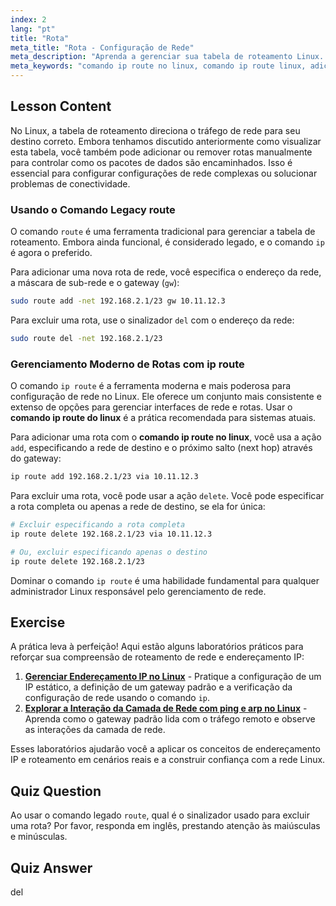 ```yaml
---
index: 2
lang: "pt"
title: "Rota"
meta_title: "Rota - Configuração de Rede"
meta_description: "Aprenda a gerenciar sua tabela de roteamento Linux. Este guia aborda como adicionar e excluir rotas de rede usando o comando moderno 'ip route' e o comando legado 'route'."
meta_keywords: "comando ip route no linux, comando ip route linux, adicionar rota, excluir rota, tabela de roteamento, roteamento de rede, rede linux, ip route"
---
```


## Lesson Content

No Linux, a tabela de roteamento direciona o tráfego de rede para seu destino correto. Embora tenhamos discutido anteriormente como visualizar esta tabela, você também pode adicionar ou remover rotas manualmente para controlar como os pacotes de dados são encaminhados. Isso é essencial para configurar configurações de rede complexas ou solucionar problemas de conectividade.

### Usando o Comando Legacy route

O comando `route` é uma ferramenta tradicional para gerenciar a tabela de roteamento. Embora ainda funcional, é considerado legado, e o comando `ip` é agora o preferido.

Para adicionar uma nova rota de rede, você especifica o endereço da rede, a máscara de sub-rede e o gateway (`gw`):

```bash
sudo route add -net 192.168.2.1/23 gw 10.11.12.3
```

Para excluir uma rota, use o sinalizador `del` com o endereço da rede:

```bash
sudo route del -net 192.168.2.1/23
```

### Gerenciamento Moderno de Rotas com ip route

O comando `ip route` é a ferramenta moderna e mais poderosa para configuração de rede no Linux. Ele oferece um conjunto mais consistente e extenso de opções para gerenciar interfaces de rede e rotas. Usar o **comando ip route do linux** é a prática recomendada para sistemas atuais.

Para adicionar uma rota com o **comando ip route no linux**, você usa a ação `add`, especificando a rede de destino e o próximo salto (next hop) através do gateway:

```bash
ip route add 192.168.2.1/23 via 10.11.12.3
```

Para excluir uma rota, você pode usar a ação `delete`. Você pode especificar a rota completa ou apenas a rede de destino, se ela for única:

```bash
# Excluir especificando a rota completa
ip route delete 192.168.2.1/23 via 10.11.12.3

# Ou, excluir especificando apenas o destino
ip route delete 192.168.2.1/23
```

Dominar o comando `ip route` é uma habilidade fundamental para qualquer administrador Linux responsável pelo gerenciamento de rede.

## Exercise

A prática leva à perfeição! Aqui estão alguns laboratórios práticos para reforçar sua compreensão de roteamento de rede e endereçamento IP:

1. **[Gerenciar Endereçamento IP no Linux](https://labex.io/pt/labs/comptia-manage-ip-addressing-in-linux-592736)** - Pratique a configuração de um IP estático, a definição de um gateway padrão e a verificação da configuração de rede usando o comando `ip`.
2. **[Explorar a Interação da Camada de Rede com ping e arp no Linux](https://labex.io/pt/labs/comptia-explore-network-layer-interaction-with-ping-and-arp-in-linux-592746)** - Aprenda como o gateway padrão lida com o tráfego remoto e observe as interações da camada de rede.

Esses laboratórios ajudarão você a aplicar os conceitos de endereçamento IP e roteamento em cenários reais e a construir confiança com a rede Linux.

## Quiz Question

Ao usar o comando legado `route`, qual é o sinalizador usado para excluir uma rota? Por favor, responda em inglês, prestando atenção às maiúsculas e minúsculas.

## Quiz Answer

del
